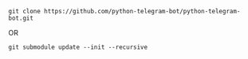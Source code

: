 



`git clone https://github.com/python-telegram-bot/python-telegram-bot.git`

OR

`git submodule update --init --recursive`